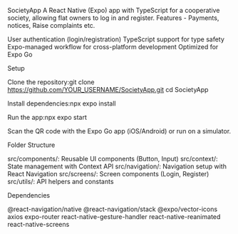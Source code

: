 SocietyApp
A React Native (Expo) app with TypeScript for a cooperative society, allowing flat owners to log in and register.
Features - Payments, notices, Raise complaints etc.

User authentication (login/registration)
TypeScript support for type safety
Expo-managed workflow for cross-platform development
Optimized for Expo Go

Setup

Clone the repository:git clone https://github.com/YOUR_USERNAME/SocietyApp.git
cd SocietyApp

Install dependencies:npx expo install

Run the app:npx expo start

Scan the QR code with the Expo Go app (iOS/Android) or run on a simulator.

Folder Structure

src/components/: Reusable UI components (Button, Input)
src/context/: State management with Context API
src/navigation/: Navigation setup with React Navigation
src/screens/: Screen components (Login, Register)
src/utils/: API helpers and constants

Dependencies

@react-navigation/native
@react-navigation/stack
@expo/vector-icons
axios
expo-router
react-native-gesture-handler
react-native-reanimated
react-native-screens
